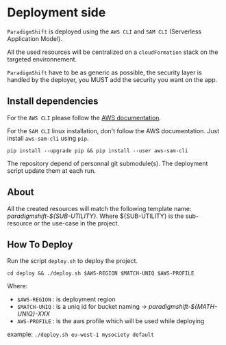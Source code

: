 # Deployment side

`ParadigmShift` is deployed using the `AWS CLI` and `SAM CLI` (Serverless Application Model).

All the used resources will be centralized on a `cloudFormation` stack on the targeted environnement.

`ParadigmShift` have to be as generic as possible, the security layer is handled by the deployer, you MUST add the security you want on the app.

## Install dependencies

For the `AWS CLI` please follow the [AWS documentation](https://docs.aws.amazon.com/cli/latest/userguide/install-cliv2.html).

For the `SAM CLI` linux installation, don't follow the AWS documentation. Just install `aws-sam-cli` using `pip`.

`pip install --upgrade pip && pip install --user aws-sam-cli`

The repository depend of personnal git submodule(s). The deployment script update them at each run.

## About

All the created resources will match the following template name: _paradigmshift-${SUB-UTILITY}_. Where ${SUB-UTILITY} is the sub-resource or the use-case in the project.

## How To Deploy

Run the script `deploy.sh` to deploy the project.

`cd deploy && ./deploy.sh $AWS-REGION $MATCH-UNIQ $AWS-PROFILE`

Where:
  * `$AWS-REGION` : is deployment region
  * `$MATCH-UNIQ` : is a uniq id for bucket naming -> _paradigmshift-${MATH-UNIQ}-XXX_
  * `AWS-PROFILE` : is the aws profile which will be used while deploying

example: `./deploy.sh eu-west-1 mysociety default`